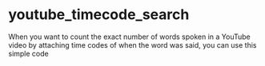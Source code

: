 # youtube_timecode_search
When you want to count the exact number of words spoken in a YouTube video by attaching time codes of when the word was said, you can use this simple code
